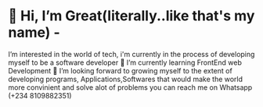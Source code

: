 <h1>👋 Hi, I’m Great(literally..like that's my name) -</h1>

I’m interested in the world of tech,
i'm currently in the process of developing myself to be a software developer
🌱 I’m currently learning FrontEnd web Development 
💞️ I’m looking forward to growing myself to the extent of developing programs,
Applications,Softwares that would make the world more convinient and solve alot of problems
you can reach me on Whatsapp (+234 8109882351)

<!---
B-lovedth/B-lovedth is a ✨ special ✨ repository because its `README.md` (this file) appears on your GitHub profile.
You can click the Preview link to take a look at your changes.
--->
